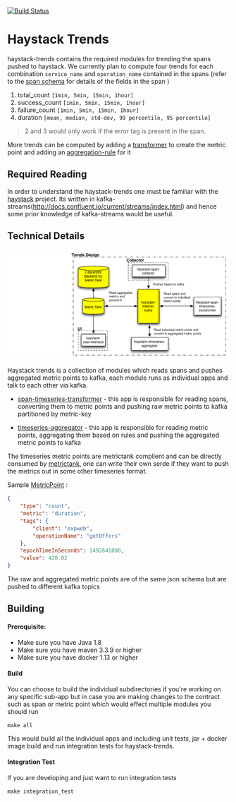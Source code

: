 [![Build Status](https://travis-ci.org/ExpediaDotCom/haystack-trends.svg?branch=master)](https://travis-ci.org/ExpediaDotCom/haystack-trends)

# Haystack Trends

haystack-trends contains the required modules for trending the spans pushed to haystack. We currently plan to compute four trends for each 
combination `service_name` and `operation_name` contained in the spans (refer to the [span schema](https://github.com/ExpediaDotCom/haystack-idl/blob/master/proto/span.proto) for details of the fields in the span  )

1. total_count `[1min, 5min, 15min, 1hour]`
2. success_count `[1min, 5min, 15min, 1hour]`
3. failure_count `[1min, 5min, 15min, 1hour]`
4. duration `[mean, median, std-dev, 99 percentile, 95 percentile]`

> 2 and 3 would only work if the error tag is present in the span.

More trends can be computed by adding a [transformer](https://github.com/ExpediaDotCom/haystack-trends/tree/master/span-timeseries-transformer/src/main/scala/com/expedia/www/haystack/trends/transformer)
to create the metric point and adding an [aggregation-rule](https://github.com/ExpediaDotCom/haystack-trends/tree/master/timeseries-aggregator/src/main/scala/com/expedia/www/haystack/trends/aggregation/rules) for it

## Required Reading
 
In order to understand the haystack-trends one must be familiar with the [haystack](https://github.com/ExpediaDotCom/haystack) project. Its written in kafka-streams(http://docs.confluent.io/current/streams/index.html) 
and hence some prior knowledge of kafka-streams would be useful.
 
## Technical Details
![High Level Block Diagram](documents/diagrams/haystack_trends.png)


Haystack trends is a collection of modules which reads spans and pushes aggregated metric points to kafka, each module runs as individual apps and talk to each other via kafka.
    
* [span-timeseries-transformer](https://github.com/ExpediaDotCom/haystack-trends/tree/master/span-timeseries-transformer) - this app is responsible 
for reading spans, converting them to metric points and pushing raw metric points to kafka partitioned by metric-key

* [timeseries-aggregator](https://github.com/ExpediaDotCom/haystack-trends/tree/master/timeseries-aggregator) - this app is responsible 
for reading metric points, aggregating them based on rules and pushing the aggregated metric points to kafka

The timeseries metric points are metrictank complient and can be directly consumed by [metrictank](https://github.com/grafana/metrictank), one can write their own serde if they want to push the metrics out in some other timeseries format.

Sample [MetricPoint](https://github.com/ExpediaDotCom/haystack-trends/blob/master/commons/src/main/scala/com/expedia/www/haystack/trends/commons/entities/MetricPoint.scala) : 
```json
{
	"type": "count",
	"metric": "duration",
	"tags": {
		"client": "expweb",
		"operationName": "getOffers"
	},
	"epochTimeInSeconds": 1492641000,
	"value": 420.02
}
```
 
The raw and aggregated metric points are of the same json schema but are pushed to different kafka topics

## Building

#### Prerequisite: 

* Make sure you have Java 1.8
* Make sure you have maven 3.3.9 or higher
* Make sure you have docker 1.13 or higher

#### Build

You can choose to build the individual subdirectories if you're working on any specific sub-app but in case you are making changes to the contract 
such as span or metric point which would effect multiple modules you should run

```
make all
```
This would build all the individual apps and including unit tests, jar + docker image build and run integration tests for haystack-trends.


#### Integration Test

If you are developing and just want to run integration tests 
```
make integration_test

```
